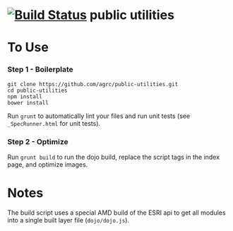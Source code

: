 [![Build Status](https://travis-ci.org/agrc/public-utilities.svg?branch=master)](https://travis-ci.org/agrc/public-utilities)
public utilities
===================================

To Use
======

### Step 1 - Boilerplate

```
git clone https://github.com/agrc/public-utilities.git
cd public-utilities
npm install
bower install
```

Run `grunt` to automatically lint your files and run unit tests (see `_SpecRunner.html` for unit tests).

### Step 2 - Optimize

Run `grunt build` to run the dojo build, replace the script tags in the index page, and optimize images.

Notes
=====

The build script uses a special AMD build of the ESRI api to get all modules into a single built layer file (`dojo/dojo.js`).